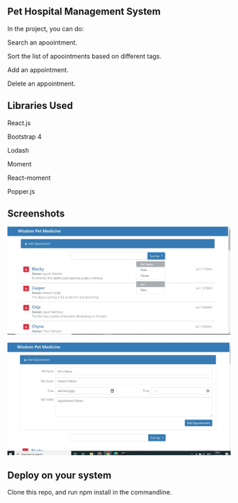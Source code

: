 ## Pet Hospital Management System

In the project, you can do:

Search an apoointment.

Sort the list of apoointments based on different tags.

Add an appointment.

Delete an appointment.


## Libraries Used

React.js

Bootstrap 4

Lodash

Moment

React-moment

Popper.js

## Screenshots

![Screenshot 1 of App](https://github.com/krishnachourasia/react-appointment-app/blob/master/apt1.JPG)

![Screenshot 2 of App](https://github.com/krishnachourasia/react-appointment-app/blob/master/apt2.JPG)

## Deploy on your system

Clone this repo, and run npm install in the commandline.
